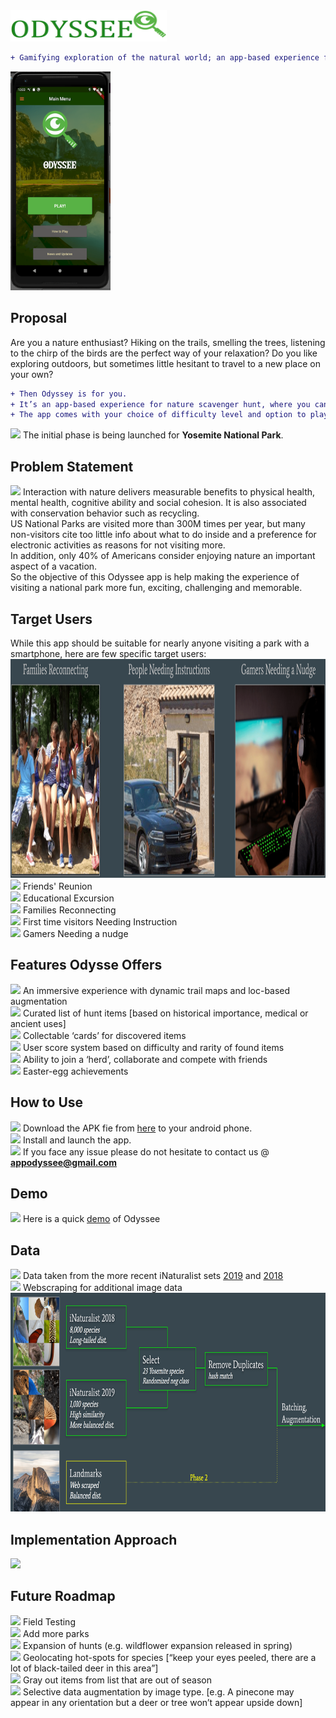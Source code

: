 
<img src="https://github.com/Final-Capstone-Nature-Scavenger-Hunt/Nature-Scavenger-Hunt/blob/master/Media/odysseeLogo.png" alt="Odyssee" width="250px" height="50px">

```diff
+ Gamifying exploration of the natural world; an app-based experience for nature scavenger hunt.
```
<img src="https://github.com/Final-Capstone-Nature-Scavenger-Hunt/Nature-Scavenger-Hunt/blob/master/Media/SplashScreen.png" alt="AppScreen" width="160px" height="350px">

## Proposal

Are you a nature enthusiast? Hiking on the trails, smelling the trees, listening to the chirp of the birds are the perfect way of your relaxation? Do you like exploring outdoors, but sometimes little hesitant to travel to a new place on your own?
```diff
+ Then Odyssey is for you.
+ It’s an app-based experience for nature scavenger hunt, where you can identify local species all while off the grid.
+ The app comes with your choice of difficulty level and option to play alone or in group.
```  
![](https://placehold.it/8/32CD32/000000?text=+)     The initial phase is being launched for **Yosemite National Park**.

## Problem Statement

![](https://placehold.it/15/32CD32/000000?text=+)  Interaction with nature delivers measurable benefits to physical health, mental health, cognitive ability and social cohesion. It is also associated with conservation behavior such as recycling.  
US National Parks are visited more than 300M times per year, but many non-visitors cite too little info about what to do inside and a preference for electronic activities as reasons for not visiting more.  
In addition, only 40% of Americans consider enjoying nature an important aspect of a vacation.  
So the objective of this Odyssee app is help making the experience of visiting a national park more fun, exciting, challenging and memorable. 

## Target Users

While this app should be suitable for nearly anyone visiting a park with a smartphone, here are few specific target users:  
<img src="https://github.com/Final-Capstone-Nature-Scavenger-Hunt/Nature-Scavenger-Hunt/blob/master/Media/targetUsers.png" alt="OdysseeUsers" width="700px" height="350px">
![](https://placehold.it/8/32CD32/000000?text=+)  Friends' Reunion  
![](https://placehold.it/8/32CD32/000000?text=+)  Educational Excursion  
![](https://placehold.it/8/32CD32/000000?text=+)  Families Reconnecting  
![](https://placehold.it/8/32CD32/000000?text=+)  First time visitors Needing Instruction  
![](https://placehold.it/8/32CD32/000000?text=+)  Gamers Needing a nudge  


## Features Odysse Offers  
![](https://placehold.it/8/32CD32/000000?text=+)  An immersive experience with dynamic trail maps and loc-based augmentation  
![](https://placehold.it/8/32CD32/000000?text=+)  Curated list of hunt items [based on historical importance, medical or ancient uses]  
![](https://placehold.it/8/32CD32/000000?text=+)  Collectable ‘cards’ for discovered items  
![](https://placehold.it/8/32CD32/000000?text=+)  User score system based on difficulty and rarity of found items  
![](https://placehold.it/8/32CD32/000000?text=+)  Ability to join a ‘herd’, collaborate and compete with friends  
![](https://placehold.it/8/32CD32/000000?text=+)  Easter-egg achievements  

## How to Use  
![](https://placehold.it/8/32CD32/000000?text=+)  Download the APK fie from [here](https://github.com/debalina-m/Build-Android-App/blob/master/Odyssee%20Capstone.mp4) to your android phone.  
![](https://placehold.it/8/32CD32/000000?text=+)  Install and launch the app.  
![](https://placehold.it/8/32CD32/000000?text=+)  If you face any issue please do not hesitate to contact us @ **appodyssee@gmail.com**

## Demo
![](https://placehold.it/8/32CD32/000000?text=+)  Here is a quick [demo](https://github.com/debalina-m/Build-Android-App/blob/master/Odyssee%20Capstone.mp4) of Odyssee

## Data

![](https://placehold.it/8/32CD32/000000?text=+) Data taken from the more recent iNaturalist sets [2019](http://www.vision.caltech.edu/~gvanhorn/datasets/inaturalist/fgvc6_competition/) and [2018](http://www.vision.caltech.edu/~gvanhorn/datasets/inaturalist/fgvc5_competition/)  
![](https://placehold.it/8/32CD32/000000?text=+) Webscraping for additional image data  
<img src="https://github.com/Final-Capstone-Nature-Scavenger-Hunt/Nature-Scavenger-Hunt/blob/master/Media/data.png" alt="OdysseeData" width="700px" height="350px">

## Implementation Approach
![](https://placehold.it/8/32CD32/000000?text=+) 


## Future Roadmap  
![](https://placehold.it/8/32CD32/000000?text=+) Field Testing  
![](https://placehold.it/8/32CD32/000000?text=+) Add more parks  
![](https://placehold.it/8/32CD32/000000?text=+) Expansion of hunts (e.g. wildflower expansion released in spring)  
![](https://placehold.it/8/32CD32/000000?text=+) Geolocating hot-spots for species [“keep your eyes peeled, there are a lot of black-tailed deer in this area”]  
![](https://placehold.it/8/32CD32/000000?text=+) Gray out items from list that are out of season  
![](https://placehold.it/8/32CD32/000000?text=+) Selective data augmentation by image type. [e.g. A pinecone may appear in any orientation but a deer or tree won’t appear upside down]

